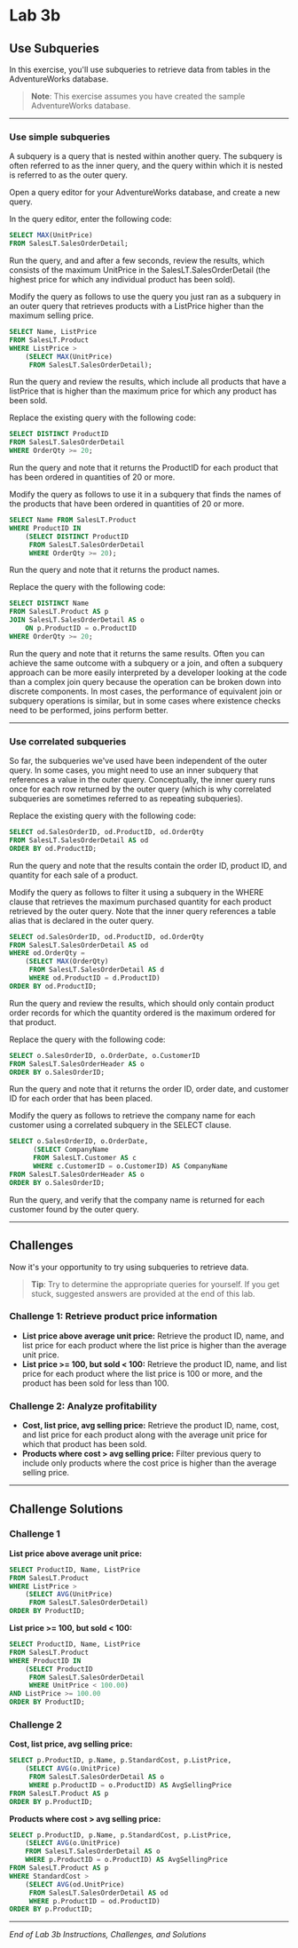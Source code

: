 # Lab 3b

## Use Subqueries

In this exercise, you'll use subqueries to retrieve data from tables in the AdventureWorks database.

> **Note**: This exercise assumes you have created the sample AdventureWorks database.

---

### Use simple subqueries

A subquery is a query that is nested within another query. The subquery is often referred to as the inner query, and the query within which it is nested is referred to as the outer query.

Open a query editor for your AdventureWorks database, and create a new query.

In the query editor, enter the following code:

```sql
SELECT MAX(UnitPrice)
FROM SalesLT.SalesOrderDetail;
```

Run the query, and and after a few seconds, review the results, which consists of the maximum UnitPrice in the SalesLT.SalesOrderDetail (the highest price for which any individual product has been sold).

Modify the query as follows to use the query you just ran as a subquery in an outer query that retrieves products with a ListPrice higher than the maximum selling price.

```sql
SELECT Name, ListPrice
FROM SalesLT.Product
WHERE ListPrice >
    (SELECT MAX(UnitPrice)
     FROM SalesLT.SalesOrderDetail);
```

Run the query and review the results, which include all products that have a listPrice that is higher than the maximum price for which any product has been sold.

Replace the existing query with the following code:

```sql
SELECT DISTINCT ProductID
FROM SalesLT.SalesOrderDetail
WHERE OrderQty >= 20;
```

Run the query and note that it returns the ProductID for each product that has been ordered in quantities of 20 or more.

Modify the query as follows to use it in a subquery that finds the names of the products that have been ordered in quantities of 20 or more.

```sql
SELECT Name FROM SalesLT.Product
WHERE ProductID IN
    (SELECT DISTINCT ProductID
     FROM SalesLT.SalesOrderDetail
     WHERE OrderQty >= 20);
```

Run the query and note that it returns the product names.

Replace the query with the following code:

```sql
SELECT DISTINCT Name
FROM SalesLT.Product AS p
JOIN SalesLT.SalesOrderDetail AS o
    ON p.ProductID = o.ProductID
WHERE OrderQty >= 20;
```

Run the query and note that it returns the same results. Often you can achieve the same outcome with a subquery or a join, and often a subquery approach can be more easily interpreted by a developer looking at the code than a complex join query because the operation can be broken down into discrete components. In most cases, the performance of equivalent join or subquery operations is similar, but in some cases where existence checks need to be performed, joins perform better.

---

### Use correlated subqueries

So far, the subqueries we've used have been independent of the outer query. In some cases, you might need to use an inner subquery that references a value in the outer query. Conceptually, the inner query runs once for each row returned by the outer query (which is why correlated subqueries are sometimes referred to as repeating subqueries).

Replace the existing query with the following code:

```sql
SELECT od.SalesOrderID, od.ProductID, od.OrderQty
FROM SalesLT.SalesOrderDetail AS od
ORDER BY od.ProductID;
```

Run the query and note that the results contain the order ID, product ID, and quantity for each sale of a product.

Modify the query as follows to filter it using a subquery in the WHERE clause that retrieves the maximum purchased quantity for each product retrieved by the outer query. Note that the inner query references a table alias that is declared in the outer query.

```sql
SELECT od.SalesOrderID, od.ProductID, od.OrderQty
FROM SalesLT.SalesOrderDetail AS od
WHERE od.OrderQty =
    (SELECT MAX(OrderQty)
     FROM SalesLT.SalesOrderDetail AS d
     WHERE od.ProductID = d.ProductID)
ORDER BY od.ProductID;
```

Run the query and review the results, which should only contain product order records for which the quantity ordered is the maximum ordered for that product.

Replace the query with the following code:

```sql
SELECT o.SalesOrderID, o.OrderDate, o.CustomerID
FROM SalesLT.SalesOrderHeader AS o
ORDER BY o.SalesOrderID;
```

Run the query and note that it returns the order ID, order date, and customer ID for each order that has been placed.

Modify the query as follows to retrieve the company name for each customer using a correlated subquery in the SELECT clause.

```sql
SELECT o.SalesOrderID, o.OrderDate,
      (SELECT CompanyName
      FROM SalesLT.Customer AS c
      WHERE c.CustomerID = o.CustomerID) AS CompanyName
FROM SalesLT.SalesOrderHeader AS o
ORDER BY o.SalesOrderID;
```

Run the query, and verify that the company name is returned for each customer found by the outer query.

---

## Challenges

Now it's your opportunity to try using subqueries to retrieve data.

> **Tip**: Try to determine the appropriate queries for yourself. If you get stuck, suggested answers are provided at the end of this lab.

### Challenge 1: Retrieve product price information

* **List price above average unit price:** Retrieve the product ID, name, and list price for each product where the list price is higher than the average unit price.
* **List price >= 100, but sold < 100:** Retrieve the product ID, name, and list price for each product where the list price is 100 or more, and the product has been sold for less than 100.

### Challenge 2: Analyze profitability

* **Cost, list price, avg selling price:** Retrieve the product ID, name, cost, and list price for each product along with the average unit price for which that product has been sold.
* **Products where cost > avg selling price:** Filter previous query to include only products where the cost price is higher than the average selling price.

---

## Challenge Solutions

### Challenge 1

**List price above average unit price:**

```sql
SELECT ProductID, Name, ListPrice
FROM SalesLT.Product
WHERE ListPrice >
    (SELECT AVG(UnitPrice)
     FROM SalesLT.SalesOrderDetail)
ORDER BY ProductID;
```

**List price >= 100, but sold < 100:**

```sql
SELECT ProductID, Name, ListPrice
FROM SalesLT.Product
WHERE ProductID IN
    (SELECT ProductID
     FROM SalesLT.SalesOrderDetail
     WHERE UnitPrice < 100.00)
AND ListPrice >= 100.00
ORDER BY ProductID;
```

### Challenge 2

**Cost, list price, avg selling price:**

```sql
SELECT p.ProductID, p.Name, p.StandardCost, p.ListPrice,
    (SELECT AVG(o.UnitPrice)
     FROM SalesLT.SalesOrderDetail AS o
     WHERE p.ProductID = o.ProductID) AS AvgSellingPrice
FROM SalesLT.Product AS p
ORDER BY p.ProductID;
```

**Products where cost > avg selling price:**

```sql
SELECT p.ProductID, p.Name, p.StandardCost, p.ListPrice,
    (SELECT AVG(o.UnitPrice)
    FROM SalesLT.SalesOrderDetail AS o
    WHERE p.ProductID = o.ProductID) AS AvgSellingPrice
FROM SalesLT.Product AS p
WHERE StandardCost >
    (SELECT AVG(od.UnitPrice)
     FROM SalesLT.SalesOrderDetail AS od
     WHERE p.ProductID = od.ProductID)
ORDER BY p.ProductID;
```

---

*End of Lab 3b Instructions, Challenges, and Solutions*
